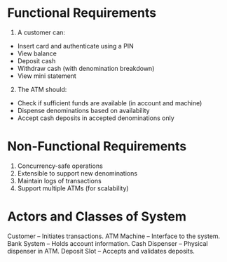 # Functional Requirements

1. A customer can:

- Insert card and authenticate using a PIN
- View balance
- Deposit cash
- Withdraw cash (with denomination breakdown)
- View mini statement

2. The ATM should:

- Check if sufficient funds are available (in account and machine)
- Dispense denominations based on availability
- Accept cash deposits in accepted denominations only

# Non-Functional Requirements

1. Concurrency-safe operations
2. Extensible to support new denominations
3. Maintain logs of transactions
4. Support multiple ATMs (for scalability)

# Actors and Classes of System

Customer – Initiates transactions.
ATM Machine – Interface to the system.
Bank System – Holds account information.
Cash Dispenser – Physical dispenser in ATM.
Deposit Slot – Accepts and validates deposits.
